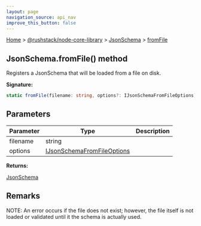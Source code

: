 ```yaml
---
layout: page
navigation_source: api_nav
improve_this_button: false
---
```



[Home](./index.md) &gt; [@rushstack/node-core-library](./node-core-library.md) &gt; [JsonSchema](./node-core-library.jsonschema.md) &gt; [fromFile](./node-core-library.jsonschema.fromfile.md)

## JsonSchema.fromFile() method

Registers a JsonSchema that will be loaded from a file on disk.

<b>Signature:</b>

```typescript
static fromFile(filename: string, options?: IJsonSchemaFromFileOptions): JsonSchema;
```

## Parameters

|  Parameter | Type | Description |
|  --- | --- | --- |
|  filename | string |  |
|  options | [IJsonSchemaFromFileOptions](./node-core-library.ijsonschemafromfileoptions.md) |  |

<b>Returns:</b>

[JsonSchema](./node-core-library.jsonschema.md)

## Remarks

NOTE: An error occurs if the file does not exist; however, the file itself is not loaded or validated until it the schema is actually used.
